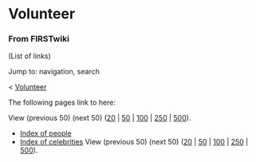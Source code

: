 # Volunteer

### From FIRSTwiki

(List of links)

Jump to: navigation, search

&lt; [Volunteer](/index.php?title=Volunteer&redirect=no "Volunteer" )  

The following pages link to here:

View (previous 50) (next 50)
([20](/index.php?title=Special:Whatlinkshere/Volunteer&limit=20&from=0
"Special:Whatlinkshere/Volunteer" ) |
[50](/index.php?title=Special:Whatlinkshere/Volunteer&limit=50&from=0
"Special:Whatlinkshere/Volunteer" ) |
[100](/index.php?title=Special:Whatlinkshere/Volunteer&limit=100&from=0
"Special:Whatlinkshere/Volunteer" ) |
[250](/index.php?title=Special:Whatlinkshere/Volunteer&limit=250&from=0
"Special:Whatlinkshere/Volunteer" ) |
[500](/index.php?title=Special:Whatlinkshere/Volunteer&limit=500&from=0
"Special:Whatlinkshere/Volunteer" )).

  * [Index of people](Index_of_people "Index of people" )
  * [Index of celebrities](Index_of_celebrities "Index of celebrities" )
View (previous 50) (next 50)
([20](/index.php?title=Special:Whatlinkshere/Volunteer&limit=20&from=0
"Special:Whatlinkshere/Volunteer" ) |
[50](/index.php?title=Special:Whatlinkshere/Volunteer&limit=50&from=0
"Special:Whatlinkshere/Volunteer" ) |
[100](/index.php?title=Special:Whatlinkshere/Volunteer&limit=100&from=0
"Special:Whatlinkshere/Volunteer" ) |
[250](/index.php?title=Special:Whatlinkshere/Volunteer&limit=250&from=0
"Special:Whatlinkshere/Volunteer" ) |
[500](/index.php?title=Special:Whatlinkshere/Volunteer&limit=500&from=0
"Special:Whatlinkshere/Volunteer" )).

